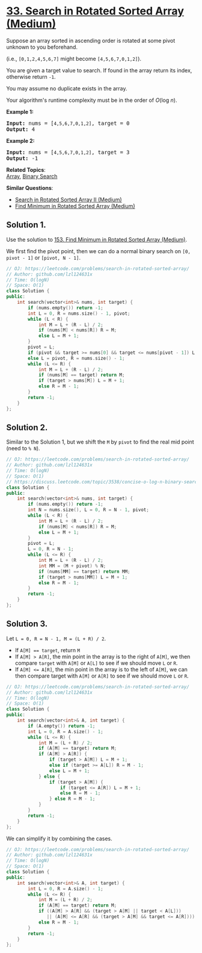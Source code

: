 # [33. Search in Rotated Sorted Array (Medium)](https://leetcode.com/problems/search-in-rotated-sorted-array/)

<p>Suppose an array sorted in ascending order is rotated at some pivot unknown to you beforehand.</p>

<p>(i.e., <code>[0,1,2,4,5,6,7]</code> might become <code>[4,5,6,7,0,1,2]</code>).</p>

<p>You are given a target value to search. If found in the array return its index, otherwise return <code>-1</code>.</p>

<p>You may assume no duplicate exists in the array.</p>

<p>Your algorithm's runtime complexity must be in the order of&nbsp;<em>O</em>(log&nbsp;<em>n</em>).</p>

<p><strong>Example 1:</strong></p>

<pre><strong>Input:</strong> nums = [<code>4,5,6,7,0,1,2]</code>, target = 0
<strong>Output:</strong> 4
</pre>

<p><strong>Example 2:</strong></p>

<pre><strong>Input:</strong> nums = [<code>4,5,6,7,0,1,2]</code>, target = 3
<strong>Output:</strong> -1</pre>


**Related Topics**:  
[Array](https://leetcode.com/tag/array/), [Binary Search](https://leetcode.com/tag/binary-search/)

**Similar Questions**:
* [Search in Rotated Sorted Array II (Medium)](https://leetcode.com/problems/search-in-rotated-sorted-array-ii/)
* [Find Minimum in Rotated Sorted Array (Medium)](https://leetcode.com/problems/find-minimum-in-rotated-sorted-array/)

## Solution 1.

Use the solution to [153. Find Minimum in Rotated Sorted Array (Medium)](https://leetcode.com/problems/find-minimum-in-rotated-sorted-array/).

We first find the pivot point, then we can do a normal binary search on `[0, pivot - 1]` or `[pivot, N - 1]`.

```cpp
// OJ: https://leetcode.com/problems/search-in-rotated-sorted-array/
// Author: github.com/lzl124631x
// Time: O(logN)
// Space: O(1)
class Solution {
public:
    int search(vector<int>& nums, int target) {
        if (nums.empty()) return -1;
        int L = 0, R = nums.size() - 1, pivot;
        while (L < R) {
            int M = L + (R - L) / 2;
            if (nums[M] < nums[R]) R = M;
            else L = M + 1;
        }
        pivot = L;
        if (pivot && target >= nums[0] && target <= nums[pivot - 1]) L = 0, R = pivot - 1;
        else L = pivot, R = nums.size() - 1;
        while (L <= R) {
            int M = L + (R - L) / 2;
            if (nums[M] == target) return M;
            if (target > nums[M]) L = M + 1;
            else R = M - 1;
        }
        return -1;
    }
};
```

## Solution 2.

Similar to the Solution 1, but we shift the `M` by `pivot` to find the real mid point (need to `% N`).

```cpp
// OJ: https://leetcode.com/problems/search-in-rotated-sorted-array/
// Author: github.com/lzl124631x
// Time: O(logN)
// Space: O(1)
// https://discuss.leetcode.com/topic/3538/concise-o-log-n-binary-search-solution
class Solution {
public:
    int search(vector<int>& nums, int target) {
        if (nums.empty()) return -1;
        int N = nums.size(), L = 0, R = N - 1, pivot;
        while (L < R) {
            int M = L + (R - L) / 2;
            if (nums[M] < nums[R]) R = M;
            else L = M + 1;
        }
        pivot = L;
        L = 0, R = N - 1;
        while (L <= R) {
            int M = L + (R - L) / 2;
            int MM = (M + pivot) % N;
            if (nums[MM] == target) return MM;
            if (target > nums[MM]) L = M + 1;
            else R = M - 1;
        }
        return -1;
    }
};
```

## Solution 3.

Let `L = 0, R = N - 1, M = (L + R) / 2`.

* If `A[M] == target`, return `M`
* If `A[M] > A[R]`, the min point in the array is to the right of `A[M]`, we then compare `target` with `A[M]` or `A[L]` to see if we should move `L` or `R`.
* If `A[M] <= A[R]`, the min point in the array is to the left of `A[M]`, we can then compare target with `A[M]` or `A[R]` to see if we should move `L` or `R`.

```cpp
// OJ: https://leetcode.com/problems/search-in-rotated-sorted-array/
// Author: github.com/lzl124631x
// Time: O(logN)
// Space: O(1)
class Solution {
public:
    int search(vector<int>& A, int target) {
        if (A.empty()) return -1;
        int L = 0, R = A.size() - 1;
        while (L <= R) {
            int M = (L + R) / 2;
            if (A[M] == target) return M;
            if (A[M] > A[R]) {
                if (target > A[M]) L = M + 1;
                else if (target >= A[L]) R = M - 1;
                else L = M + 1;
            } else {
                if (target > A[M]) {
                    if (target <= A[R]) L = M + 1;
                    else R = M - 1;
                } else R = M - 1;
            }
        }
        return -1;
    }
};
```

We can simplify it by combining the cases.

```cpp
// OJ: https://leetcode.com/problems/search-in-rotated-sorted-array/
// Author: github.com/lzl124631x
// Time: O(logN)
// Space: O(1)
class Solution {
public:
    int search(vector<int>& A, int target) {
        int L = 0, R = A.size() - 1;
        while (L <= R) {
            int M = (L + R) / 2;
            if (A[M] == target) return M;
            if ((A[M] > A[R] && (target > A[M] || target < A[L]))
               || (A[M] <= A[R] && (target > A[M] && target <= A[R]))) L = M + 1;
            else R = M - 1;
        }
        return -1;
    }
};
```